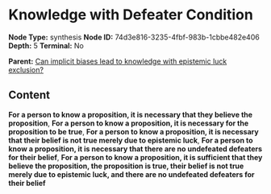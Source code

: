 # Knowledge with Defeater Condition

**Node Type:** synthesis
**Node ID:** 74d3e816-3235-4fbf-983b-1cbbe482e406
**Depth:** 5
**Terminal:** No

**Parent:** [Can implicit biases lead to knowledge with epistemic luck exclusion?](can-implicit-biases-lead-to-knowledge-with-epistemic-luck-exclusion-antithesis-8ab778c0-a0e2-4439-ab06-f9c953d46172.md)

## Content

**For a person to know a proposition, it is necessary that they believe the proposition**, **For a person to know a proposition, it is necessary for the proposition to be true**, **For a person to know a proposition, it is necessary that their belief is not true merely due to epistemic luck**, **For a person to know a proposition, it is necessary that there are no undefeated defeaters for their belief**, **For a person to know a proposition, it is sufficient that they believe the proposition, the proposition is true, their belief is not true merely due to epistemic luck, and there are no undefeated defeaters for their belief**
